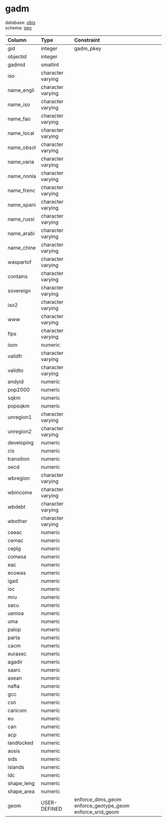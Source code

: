 # gadm
database: [obis](../)  
schema: [geo](geo)  

|Column|Type|Constraint|
|:---|:---|:---|
|gid|integer|gadm_pkey |
|objectid|integer||
|gadmid|smallint||
|iso|character varying||
|name_engli|character varying||
|name_iso|character varying||
|name_fao|character varying||
|name_local|character varying||
|name_obsol|character varying||
|name_varia|character varying||
|name_nonla|character varying||
|name_frenc|character varying||
|name_spani|character varying||
|name_russi|character varying||
|name_arabi|character varying||
|name_chine|character varying||
|waspartof|character varying||
|contains|character varying||
|sovereign|character varying||
|iso2|character varying||
|www|character varying||
|fips|character varying||
|ison|numeric||
|validfr|character varying||
|validto|character varying||
|andyid|numeric||
|pop2000|numeric||
|sqkm|numeric||
|popsqkm|numeric||
|unregion1|character varying||
|unregion2|character varying||
|developing|numeric||
|cis|numeric||
|transition|numeric||
|oecd|numeric||
|wbregion|character varying||
|wbincome|character varying||
|wbdebt|character varying||
|wbother|character varying||
|ceeac|numeric||
|cemac|numeric||
|ceplg|numeric||
|comesa|numeric||
|eac|numeric||
|ecowas|numeric||
|igad|numeric||
|ioc|numeric||
|mru|numeric||
|sacu|numeric||
|uemoa|numeric||
|uma|numeric||
|palop|numeric||
|parta|numeric||
|cacm|numeric||
|eurasec|numeric||
|agadir|numeric||
|saarc|numeric||
|asean|numeric||
|nafta|numeric||
|gcc|numeric||
|csn|numeric||
|caricom|numeric||
|eu|numeric||
|can|numeric||
|acp|numeric||
|landlocked|numeric||
|aosis|numeric||
|sids|numeric||
|islands|numeric||
|ldc|numeric||
|shape_leng|numeric||
|shape_area|numeric||
|geom|USER-DEFINED|enforce_dims_geom enforce_geotype_geom enforce_srid_geom |

